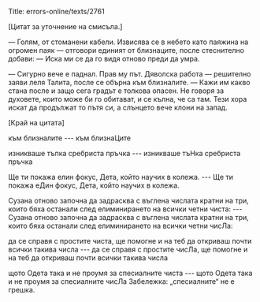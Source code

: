 Title: errors-online/texts/2761

[Цитат за уточнение на смисъла.]

— Голям, от стоманени кабели. Извисява се в небето като паяжина на огромен паяк — отговори единият от близнаците, после стеснително добави: — Иска ми се да го видя отново преди да умра.

— Сигурно вече е паднал. Прав му път. Дяволска работа — решително заяви леля Талита, после се обърна към близналите. — Кажи им какво стана после и защо сега градът е толкова опасен. Не говоря за духовете, които може би го обитават, и се кълна, че са там. Тези хора искат да продължат то пътя си, а слънцето вече клони на запад.

[Край на цитата]

към близналите --- към близнаЦите

изникваше тъпка сребриста пръчка --- изникваше тъНка сребриста пръчка

Ще ти покажа елин фокус, Дета, който научих в колежа. --- Ще ти покажа еДин фокус, Дета, който научих в колежа.

Сузана отново започна да задрасква с въглена числата кратни на три, които бяха останали след елиминирането на всички четни чиста: --- Сузана отново започна да задрасква с въглена числата кратни на три, които бяха останали след елиминирането на всички четни чисЛа:

да се справя с простите чиста, ще помогне и на теб да откриваш почти всички такива числа --- да се справя с простите чисЛа, ще помогне и на теб да откриваш почти всички такива числа

щото Одета така и не проумя за спесиалните чиста --- щото Одета така и не проумя за спесиалните чисЛа
Забележка: „спесиалните“ не е грешка.
